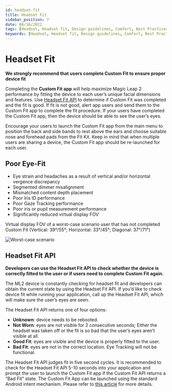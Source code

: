 ```yaml
---
id: headset-fit
title: Headset Fit
sidebar_position: 7
date: 08/16/2022
tags: [Headset, Headset fit, Design guidelines, Comfort, Best Practices]
keywords: [Headset, Headset fit, Design guidelines, Comfort, Best Practices]
---
```


# Headset Fit

**We strongly recommend that users complete Custom Fit to ensure proper device fit**

Completing the **Custom Fit app** will help maximize Magic Leap 2 performance by fitting the device to each user’s unique facial dimensions and features. Use [Headset Fit API](#headset-fit-api) to determine if Custom Fit was completed and the fit is good. If fit is not good, alert app users and send them to the Custom Fit app to complete the fit procedure.  If your users have completed the Custom Fit app, then the device should be able to see the user’s eyes.

Encourage your users to launch the Custom Fit app from the main menu to position the back and side bands to rest above the ears and choose suitable nose and forehead pads from the Fit Kit. Keep in mind that when multiple users are sharing a device, the Custom Fit app should be re-launched for each user.

## Poor Eye-Fit

- Eye strain and headaches as a result of vertical and/or horizontal vergence discrepancy
- Segmented dimmer misalignment
- Mismatched content depth placement
- Poor Iris ID performance
- Poor Gaze Tracking performance
- Poor iris or pupil measurement performance
- Significantly reduced virtual display FOV

Virtual display FOV of a worst-case scenario user that has not completed Custom Fit (Vertical: 39°/55°; Horizontal: 33°/45°; Diagonal: 37°/71°)

![Worst-case scenario](/img/human-interface-guidelines/Worst-Case-Scenario.png)

## Headset Fit API

**Developers can use the Headset Fit API to check whether the device is correctly fitted to the user or if users need to complete Custom Fit again.**

The ML2 device is constantly checking for headset fit and developers can obtain the current state by using the Headset Fit API. If you’d like to check device fit while running your application, call up the Headset Fit API, which will make sure the user’s eyes are seen.

The Headset Fit API returns one of four options:

- **Unknown**: device needs to be rebooted.
- **Not Worn**: eyes are not visible for 2 consecutive seconds; Either the headset was taken off or the fit is so bad that the user’s eyes aren’t visible at all.
- **Good Fit**: eyes are visible and the device is properly fitted to the user.
- **Bad Fit**: eyes are not in the correct location. Eye Tracking will not be functional.

The Headset Fit API judges fit in five second cycles. It is recommended to check for the Headset Fit API 5-10 seconds into your application and prompt the user to launch the Custom Fit app if the Custom Fit API returns a “Bad Fit” state. The Custom Fit App can be launched using the standard Android intent mechanism. Please refer to [this article](/versioned_docs/version-22-Mar-2023/guides/unity/intents/unity-intents-overview.md) for more details.

